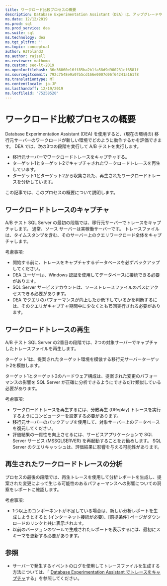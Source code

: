 ```yaml
---
title: ワークロード比較プロセスの概要
description: Database Experimentation Assistant (DEA) は、アップグレードや新しいインデックスなど、SQL Server 環境で変更を行うための A/B テストソリューションです。
ms.date: 12/12/2019
ms.prod: sql
ms.prod_service: dea
ms.suite: sql
ms.technology: dea
ms.tgt_pltfrm: ''
ms.topic: conceptual
author: HJToland3
ms.author: rajsell
ms.reviewer: mathoma
ms.custom: seo-lt-2019
ms.openlocfilehash: 36e36060e16ff85ba2b1fa58d9d900231cf6581f
ms.sourcegitcommit: 792c7548e9a07b5cd166e0007d06f64241a161f8
ms.translationtype: MT
ms.contentlocale: ja-JP
ms.lasthandoff: 12/19/2019
ms.locfileid: "75258520"
---
```

# <a name="overview-of-the-workload-comparison-process"></a>ワークロード比較プロセスの概要

Database Experimentation Assistant (DEA) を使用すると、(現在の環境の) 移行元サーバーのワークロードが新しい環境でどのように動作するかを評価できます。 DEA では、次の3つの段階を実行して A/B テストを実行します。

- 移行元サーバーでワークロードトレースをキャプチャする。
- ターゲット1とターゲット2でキャプチャされたワークロードトレースを再生しています。
- ターゲット1とターゲット2から収集された、再生されたワークロードトレースを分析しています。

この記事では、このプロセスの概要について説明します。

## <a name="capturing-a-workload-trace"></a>ワークロードトレースのキャプチャ

A/B テスト SQL Server の最初の段階では、移行元サーバーでトレースをキャプチャします。 通常、ソース サーバーは実稼働サーバーです。 トレースファイルは、タイムスタンプを含む、そのサーバー上のクエリワークロード全体をキャプチャします。

考慮事項:

- 開始する前に、トレースをキャプチャするデータベースを必ずバックアップしてください。
- DEA ユーザーは、Windows 認証を使用してデータベースに接続できる必要があります。
- SQL Server サービスアカウントは、ソーストレースファイルのパスにアクセスできる必要があります。
- DEA でクエリのパフォーマンスが向上したか低下しているかを判断するには、そのクエリがキャプチャ期間中に少なくとも15回実行される必要があります。

## <a name="replaying-a-workload-trace"></a>ワークロードトレースの再生

A/B テスト SQL Server の2番目の段階では、2つの対象サーバーでキャプチャしたトレースファイルを再生します。

ターゲット1は、提案されたターゲット環境を模倣する移行元サーバーターゲット2を模倣します。

ターゲット1とターゲット2のハードウェア構成は、提案された変更のパフォーマンスの影響を SQL Server が正確に分析できるようにできるだけ類似している必要があります。

考慮事項:

- ワークロードトレースを再生するには、分散再生 (DReplay) トレースを実行するようにコンピューターを設定する必要があります。
- 移行元サーバーのバックアップを使用して、対象サーバー上のデータベースを復元してください。
- 評価結果の一貫性を向上させるには、サービスアプリケーションで SQL Server サービス (MSSQLSERVER) を再起動することをお勧めします。 SQL Server のクエリキャッシュは、評価結果に影響を与える可能性があります。

## <a name="analyzing-the-replayed-workload-traces"></a>再生されたワークロードトレースの分析

プロセスの最後の段階では、再生トレースを使用して分析レポートを生成し、提案された変更によって生じる可能性のあるパフォーマンスへの影響についての洞察をレポートに確認します。

考慮事項:

- 1つ以上のコンポーネントが不足している場合は、新しい分析レポートを生成しようとすると (インターネット接続が必要)、[前提条件] ページがダウンロードのリンクと共に表示されます。
- 以前のバージョンのツールで生成されたレポートを表示するには、最初にスキーマを更新する必要があります。

## <a name="see-also"></a>参照

- サーバーで発生するイベントのログを使用してトレースファイルを生成する方法については、「 [Database Experimentation Assistant でトレースをキャプチャ](database-experimentation-assistant-capture-trace.md)する」を参照してください。